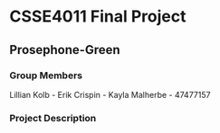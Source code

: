 # CSSE4011 Final Project
## Prosephone-Green
### Group Members
Lillian Kolb - 
Erik Crispin - 
Kayla Malherbe - 47477157

### Project Description
